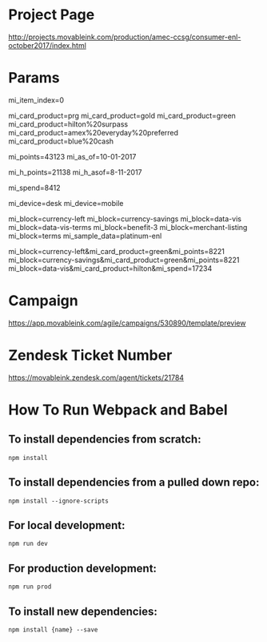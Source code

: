 # Project Page
http://projects.movableink.com/production/amec-ccsg/consumer-enl-october2017/index.html


# Params
mi_item_index=0

mi_card_product=prg
mi_card_product=gold
mi_card_product=green
mi_card_product=hilton%20surpass
mi_card_product=amex%20everyday%20preferred
mi_card_product=blue%20cash

mi_points=43123
mi_as_of=10-01-2017

mi_h_points=21138
mi_h_asof=8-11-2017

mi_spend=8412

mi_device=desk
mi_device=mobile

mi_block=currency-left
mi_block=currency-savings
mi_block=data-vis
mi_block=data-vis-terms
mi_block=benefit-3
mi_block=merchant-listing
mi_block=terms
mi_sample_data=platinum-enl



mi_block=currency-left&mi_card_product=green&mi_points=8221
mi_block=currency-savings&mi_card_product=green&mi_points=8221
mi_block=data-vis&mi_card_product=hilton&mi_spend=17234

# Campaign
https://app.movableink.com/agile/campaigns/530890/template/preview


# Zendesk Ticket Number
https://movableink.zendesk.com/agent/tickets/21784


# How To Run Webpack and Babel

## To install dependencies from scratch:

```
npm install
```

## To install dependencies from a pulled down repo:

```
npm install --ignore-scripts
```

## For local development:

```
npm run dev
```

## For production development:

```
npm run prod
```

## To install new dependencies:

```
npm install {name} --save
```
